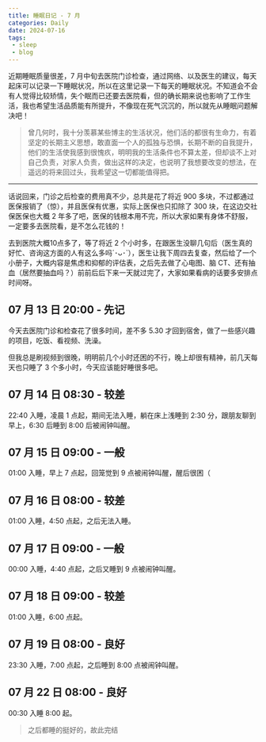 ```yaml
---
title: 睡眠日记 - 7 月
categories: Daily
date: 2024-07-16
tags:
 - sleep
 - blog
---
```


近期睡眠质量很差，7 月中旬去医院门诊检查，通过网络、以及医生的建议，每天起床可以记录一下睡眠状况，所以在这里记录一下每天的睡眠状况。不知道会不会有人觉得比较矫情，失个眠而已还要去医院看，但的确长期来说也影响了工作生活，我也希望生活品质能有所提升，不像现在死气沉沉的，所以就先从睡眠问题解决吧！

<!-- more -->

> 曾几何时，我十分羡慕某些博主的生活状况，他们活的都很有生命力，有着坚定的长期主义思想，敢直面一个人的孤独与恐惧，长期不断的自我提升，他们的生活使我感到很愧疚，明明我的生活条件也不算太差，但却谈不上对自己负责，对家人负责，做出这样的决定，也说明了我想要改变的想法，在遥远的将来回过头，我希望这一切都能值得把。

---

话说回来，门诊之后检查的费用真不少，总共是花了将近 900 多块，不过都通过医保报销了（惊），并且医保有优惠，实际上医保也只扣除了 300 块，在这边交社保医保也大概 2 年多了吧，医保的钱根本用不完，所以大家如果有身体不舒服，一定要多去医院看，是不怎么花钱的！

去到医院大概10点多了，等了将近 2 个小时多，在跟医生没聊几句后（医生真的好忙、咨询这方面的人有这么多吗´･ᴗ･`），医生让我下周四去复查，然后给了一个小册子，大概内容是焦虑和抑郁的评估表，之后先去做了心电图、脑 CT、还有抽血（居然要抽血吗？）前前后后下来一天就过完了，大家如果看病的话要多安排点时间呀。

## 07 月 13 日 20:00 - 先记

今天去医院门诊和检查花了很多时间，差不多 5.30 才回到宿舍，做了一些感兴趣的项目，吃饭、看视频、洗澡。

但我总是刷视频到很晚，明明前几个小时还困的不行，晚上却很有精神，前几天每天也只睡了 3 个多小时，今天应该能好睡很多吧。

## 07 月 14 日 08:30 - 较差

22:40 入睡，凌晨 1 点起，期间无法入睡，躺在床上浅睡到 2:30 分，跟朋友聊到早上，6:30 后睡到 8:00 后被闹钟叫醒。

## 07 月 15 日 09:00 - 一般

01:00 入睡，早上 7 点起，回笼觉到 9 点被闹钟叫醒，醒后很困（

## 07 月 16 日 08:00 - 较差

01:00 入睡，4:50 点起，之后无法入睡。

## 07 月 17 日 09:00 - 一般

00:00 入睡，4:40 点起，之后又睡到 9 点被闹钟叫醒。

## 07 月 18 日 09:00 - 较差

01:00 入睡，6:00 点起。

## 07 月 19 日 08:00 - 良好

23:30 入睡，7:00 点起，之后睡到 8:00 点被闹钟叫醒。

## 07 月 22 日 08:00 - 良好

00:30 入睡 8:00 起。

> 之后都睡的挺好的，故此完结
